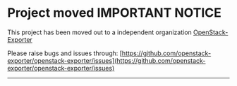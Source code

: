 # Project moved **IMPORTANT NOTICE**

This project has been moved out to a independent organization [OpenStack-Exporter](https://github.com/openstack-exporter/openstack-exporter)

Please raise bugs and issues through: [https://github.com/openstack-exporter/openstack-exporter/issues](https://github.com/openstack-exporter/openstack-exporter/issues)

---
